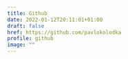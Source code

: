 ```yaml
---
title: Github
date: 2022-01-12T20:11:01+01:00
draft: false
href: https://github.com/pavlokolodka
profile: github
image: "" 
---
```

